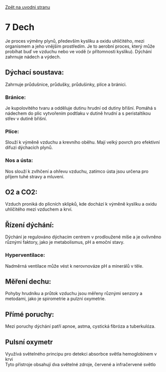 [Zpět na uvodni stranu](../README.md) 

# 7 Dech
Je proces výměny plynů, především kyslíku a oxidu uhličitého, mezi organismem a jeho vnějším prostředím. Je to aerobní proces, který může probíhat buď ve vzduchu nebo ve vodě (v přítomnosti kyslíku). Dýchání zahrnuje nádech a výdech.

## Dýchací soustava: 
Zahrnuje průdušnice, průdušky, průdušinky, plíce a bránici.

### Bránice: 
Je kupolovitého tvaru a odděluje dutinu hrudní od dutiny břišní. Pomáhá s nádechem do plic vytvořením podtlaku v dutině hrudní a s peristaltikou střev v dutině břišní.

### Plíce: 
Slouží k výměně vzduchu a krevního oběhu. Mají velký povrch pro efektivní difuzi dýchacích plynů.

### Nos a ústa: 
Nos slouží k zvlhčení a ohřevu vzduchu, zatímco ústa jsou určena pro příjem tuhé stravy a mluvení.

## O2 a CO2: 
Vzduch proniká do plicních sklípků, kde dochází k výměně kyslíku a oxidu uhličitého mezi vzduchem a krví.

## Řízení dýchání: 
Dýchání je regulováno dýchacím centrem v prodloužené míše a je ovlivněno různými faktory, jako je metabolismus, pH a emoční stavy.

### Hyperventilace: 
Nadměrná ventilace může vést k nerovnováze pH a minerálů v těle.

## Měření dechu: 
Pohyby hrudníku a průtok vzduchu jsou měřeny různými senzory a metodami, jako je spirometrie a pulzní oxymetrie.

## Přímé poruchy: 
Mezi poruchy dýchání patří apnoe, astma, cystická fibróza a tuberkulóza.

## Pulsní oxymetr
Využívá světelného principu pro detekci absorbce světla hemoglobinem v krvi  
Tyto přístroje obsahují dva světelné zdroje, červené a infračervené světlo